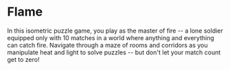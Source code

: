 # Flame
In this isometric puzzle game, you play as the master of fire -- a lone soldier equipped only with 10 matches in a world where anything and everything can catch fire. Navigate through a maze of rooms and corridors as you manipulate heat and light to solve puzzles -- but don't let your match count get to zero!
